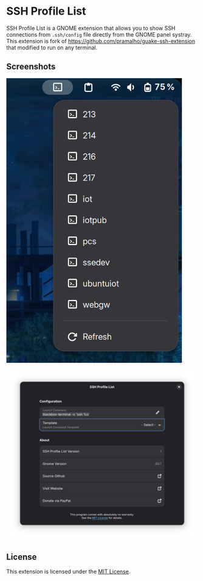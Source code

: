 # SSH Profile List

SSH Profile List is a GNOME extension that allows you to show SSH connections from `.ssh/config` file directly from the GNOME panel systray. This extension is fork of https://github.com/pramalho/guake-ssh-extension that modified to run on any terminal.


## Screenshots
![Menu](resources/menu.png)

![Configuration](resources/config.png)

## License

This extension is licensed under the [MIT License](LICENSE).